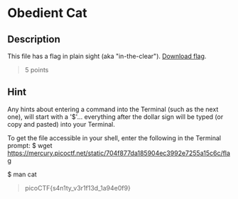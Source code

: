 # Obedient Cat
## Description
This file has a flag in plain sight (aka "in-the-clear"). [Download flag](https://mercury.picoctf.net/static/704f877da185904ec3992e7255a15c6c/flag).
> 5 points

## Hint
Any hints about entering a command into the Terminal (such as the next one), will start with a '$'... everything after the dollar sign will be typed (or copy and pasted) into your Terminal.

To get the file accessible in your shell, enter the following in the Terminal prompt: $ wget https://mercury.picoctf.net/static/704f877da185904ec3992e7255a15c6c/flag

$ man cat

> picoCTF{s4n1ty_v3r1f13d_1a94e0f9}




